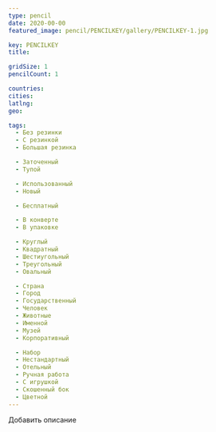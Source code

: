 ```yaml
---
type: pencil
date: 2020-00-00
featured_image: pencil/PENCILKEY/gallery/PENCILKEY-1.jpg

key: PENCILKEY
title:

gridSize: 1
pencilCount: 1

countries:
cities:
latlng:
geo:

tags:
  - Без резинки
  - С резинкой
  - Большая резинка

  - Заточенный
  - Тупой

  - Использованный
  - Новый

  - Бесплатный

  - В конверте
  - В упаковке

  - Круглый
  - Квадратный
  - Шестиугольный
  - Треугольный
  - Овальный

  - Страна
  - Город
  - Государственный
  - Человек
  - Животные
  - Именной
  - Музей
  - Корпоративный

  - Набор
  - Нестандартный
  - Отельный
  - Ручная работа
  - С игрушкой
  - Скошенный бок
  - Цветной
---
```


Добавить описание
